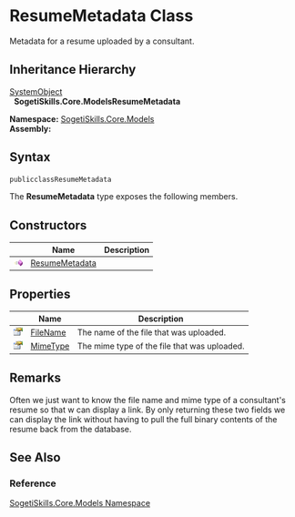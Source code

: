 ResumeMetadata Class
====================
Metadata for a resume uploaded by a consultant.


Inheritance Hierarchy
---------------------
[SystemObject][1]  
  **SogetiSkills.Core.ModelsResumeMetadata**  

**Namespace:** [SogetiSkills.Core.Models][2]  
**Assembly:**

Syntax
------

```csharp
publicclassResumeMetadata
```

The **ResumeMetadata** type exposes the following members.


Constructors
------------

                 | Name                | Description 
---------------- | ------------------- | ----------- 
![Public method] | [ResumeMetadata][3] |             


Properties
----------

                   | Name          | Description                                  
------------------ | ------------- | -------------------------------------------- 
![Public property] | [FileName][4] | The name of the file that was uploaded.      
![Public property] | [MimeType][5] | The mime type of the file that was uploaded. 


Remarks
-------
 Often we just want to know the file name and mime type of a consultant's resume so that w can display a link. By only returning these two fields we can display the link without having to pull the full binary contents of the resume back from the database. 

See Also
--------

### Reference
[SogetiSkills.Core.Models Namespace][2]  

[1]: http://msdn.microsoft.com/en-us/library/e5kfa45b
[2]: ../README.md
[3]: _ctor.md
[4]: FileName.md
[5]: MimeType.md
[Public method]: ../../_icons/pubmethod.gif "Public method"
[Public property]: ../../_icons/pubproperty.gif "Public property"